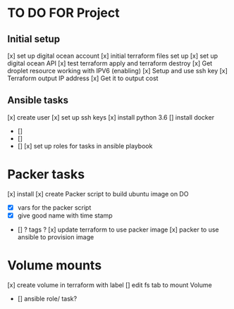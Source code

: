 # TO DO FOR Project
## Initial setup
[x] set up digital ocean account
[x] initial terraform files set up
[x] set up digital ocean API
[x] test terraform apply and terraform destroy
[x] Get droplet resource working with IPV6 (enabling)
[x] Setup and use ssh key
[x] Terraform output IP address
[x] Get it to output cost

## Ansible tasks
[x] create user
[x] set up ssh keys
[x] install python 3.6
[] install docker
   - []
   - []
   - []
[x] set up roles for tasks in ansible playbook

# Packer tasks
[x] install
[x] create Packer script to build ubuntu image on DO
  - [x] vars for the packer script
  - [x] give good name with time stamp
  - [] ? tags ?
[x] update terraform to use packer image
[x] packer to use ansible to provision image

# Volume mounts
[x] create volume in terraform with label
[] edit fs tab to mount Volume
- [] ansible role/ task?
